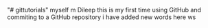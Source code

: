 "# gittutorials" 
myself m Dileep this is my first time using GitHub and commiting to a GitHub repository i have added new words here ws